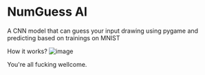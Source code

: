 # NumGuess AI
 A CNN model that can guess your input drawing using pygame and predicting based on trainings on MNIST

How it works? 
![image](https://github.com/itsalirezajalouli/Doodle-Decoder/assets/154112092/2f94b304-74e7-4633-b244-168bd7a46ab2)

You're all fucking wellcome.
